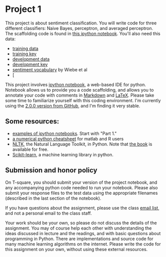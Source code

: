 # Project 1 #

This project is about sentiment classification. You will write code
for three different classifiers: Naive Bayes, perceptron, and averaged
perceptron. The scaffolding code is found in
[this ipython notebook](proj1-problem-set.ipynb). You'll also need this data:
- [training data](train-imdb.tar.gz)
- [training key](train-imdb.key)
- [development data](dev-imdb.tar.gz)
- [development key](dev-imdb.key)
- [sentiment vocabulary](sentiment-vocab.tff) by Wiebe et al
- [


This project involves
[ipython notebook](http://ipython.org/notebook.html), a web-based IDE
for python. Notebook allows us to provide you a code scaffolding, and
allows you to annotate your code with comments in
[Markdown](http://en.wikipedia.org/wiki/Markdown) and
[LaTeX](http://en.wikipedia.org/wiki/LaTeX). Please take some time to
familiarize yourself with this coding environment. I'm currently using
the [2.0.0 version from GitHub](https://github.com/ipython/ipython),
and I'm finding it very stable.

## Some resources: ##

- [examples of ipython notebooks](https://github.com/ipython/ipython/tree/master/examples/notebooks#a-collection-of-notebooks-for-using-ipython-effectively). Start with "Part 1."
- [a numerical python cheatsheet](http://mathesaurus.sourceforge.net/matlab-python-xref.pdf)
  for matlab and R users
- [NLTK](http://nltk.org/), the Natural Language Toolkit, in Python. Note that [the book](http://nltk.org/book/) is available for free.
- [Scikit-learn](http://scikit-learn.org/stable/), a machine learning library in python.

## Submission and honor policy ##

On T-square, you should submit your version of the project notebook,
and any accompanying python code needed to run your notebook. Please
also submit your response files to the test data using the appropriate
filenames (described in the last section of the notebook).

If you have questions about the assignment, please use the class
[email list](https://groups.google.com/forum/#!forum/gt-nlp-class-fa2013),
and not a personal email to the class staff.

Your work should be your own, so please do not discuss the details of
the assignment. You may of course help each other with understanding
the ideas discussed in lecture and the readings, and with basic
questions about programming in Python. There are implementations and
source code for many machine learning algorithms on the
internet. Please write the code for this assignment on your own,
without using these external resources.
